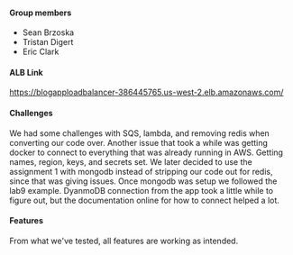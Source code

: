 #### Group members
- Sean Brzoska
- Tristan Digert
- Eric Clark

#### ALB Link
https://blogapploadbalancer-386445765.us-west-2.elb.amazonaws.com/

#### Challenges
We had some challenges with SQS, lambda, and removing redis when converting our code over. Another issue that took a while was getting docker to connect to everything that was already running in AWS. Getting names, region, keys, and secrets set. We later decided to use the assignment 1 with mongodb instead of stripping our code out for redis, since that was giving issues. Once mongodb was setup we followed the lab9 example. DyanmoDB connection from the app took a little while to figure out, but the documentation online for how to connect helped a lot.

#### Features
From what we've tested, all features are working as intended.
